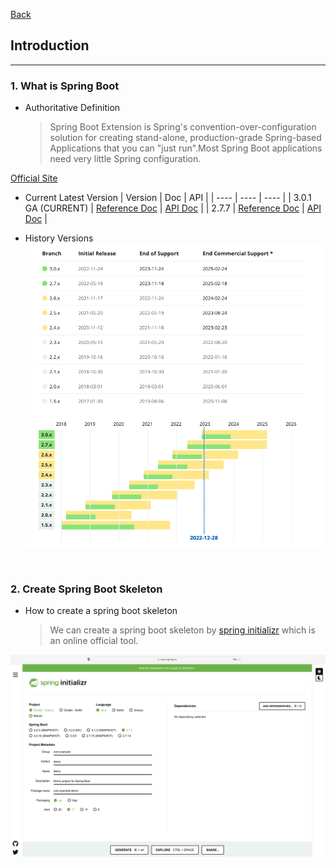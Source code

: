 [Back](README.md)

## Introduction

<hr>

### 1. What is Spring Boot

- Authoritative Definition

  > Spring Boot Extension is Spring's convention-over-configuration solution for creating stand-alone, production-grade Spring-based Applications that you can "just run".Most Spring Boot applications need very little Spring configuration.

[Official Site](https://spring.io/projects/spring-boot#overview)

- Current Latest Version
  | Version | Doc | API |
  | ---- | ---- | ---- |
  | 3.0.1 GA (CURRENT) | [Reference Doc](https://docs.spring.io/spring-boot/docs/current/reference/html/) | [API Doc](https://docs.spring.io/spring-boot/docs/current/api/) |
  | 2.7.7 | [Reference Doc](https://docs.spring.io/spring-boot/docs/2.7.7/reference/html/) | [API Doc](https://docs.spring.io/spring-boot/docs/2.7.7/api/) |

- History Versions
  ![Versions 2017 - 2022](springboot_history_versions.png)


&nbsp;

### 2. Create Spring Boot Skeleton

- How to create a spring boot skeleton

  > We can create a spring boot skeleton by [spring initializr](https://start.spring.io) which is an online official tool.

![spring initializr](https://raw.githubusercontent.com/Elliot518/mcp-oss-repo/main/springboot/spring_initializr.png)

